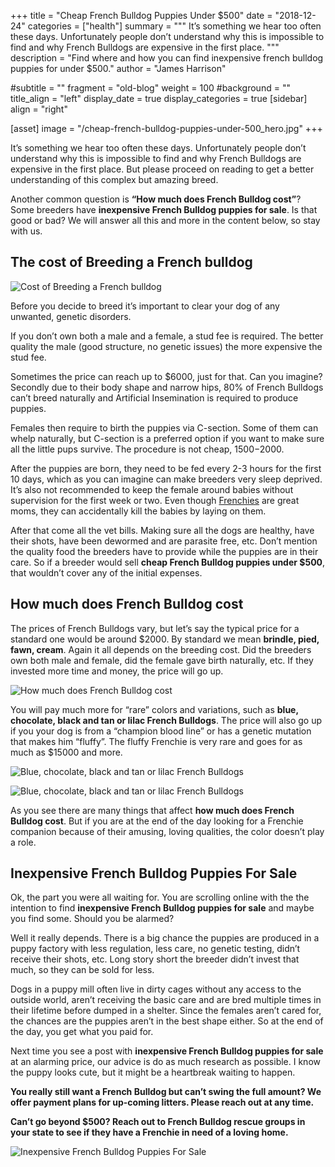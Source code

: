 +++
title = "Cheap French Bulldog Puppies Under $500"
date = "2018-12-24"
categories = ["health"]
summary = """
It’s something we hear too often these days. Unfortunately people don’t understand why this is impossible to find and why French Bulldogs are expensive in the first place.
"""
description = "Find where and how you can find inexpensive french bulldog puppies for under $500."
author = "James Harrison"

#subtitle = ""
fragment = "old-blog"
weight = 100
#background = ""
title_align = "left"
display_date = true
display_categories = true
[sidebar]
  align = "right"

[asset]
  image = "/cheap-french-bulldog-puppies-under-500_hero.jpg"
+++

It’s something we hear too often these days. Unfortunately people don’t understand why this is impossible to find and why French Bulldogs are expensive in the first place. But please proceed on reading to get a better understanding of this complex but amazing breed.

Another common question is **“How much does French Bulldog cost”**? Some breeders have **inexpensive French Bulldog puppies for sale**. Is that good or bad? We will answer all this and more in the content below, so stay with us.

## The cost of Breeding a French bulldog

![Cost of Breeding a French bulldog](/images/cheap-french-bulldog-puppies-under-500_1.jpg)

Before you decide to breed it’s important to clear your dog of any unwanted, genetic disorders.

If you don’t own both a male and a female, a stud fee is required. The better quality the male (good structure, no genetic issues) the more expensive the stud fee.

Sometimes the price can reach up to $6000, just for that. Can you imagine? Secondly due to their body shape and narrow hips, 80% of French Bulldogs can’t breed naturally and Artificial Insemination is required to produce puppies.

Females then require to birth the puppies via C-section. Some of them can whelp naturally, but C-section is a preferred option if you want to make sure all the little pups survive. The procedure is not cheap, $1500-$2000.

After the puppies are born, they need to be fed every 2-3 hours for the first 10 days, which as you can imagine can make breeders very sleep deprived. It’s also not recommended to keep the female around babies without supervision for the first week or two. Even though [Frenchies](https://ethicalfrenchie.com/) are great moms, they can accidentally kill the babies by laying on them.

After that come all the vet bills. Making sure all the dogs are healthy, have their shots, have been dewormed and are parasite free, etc. Don’t mention the quality food the breeders have to provide while the puppies are in their care. So if a breeder would sell **cheap French Bulldog puppies under $500**, that wouldn’t cover any of the initial expenses.

## How much does French Bulldog cost

The prices of French Bulldogs vary, but let’s say the typical price for a standard one would be around $2000. By standard we mean **brindle, pied, fawn, cream**. Again it all depends on the breeding cost. Did the breeders own both male and female, did the female gave birth naturally, etc. If they invested more time and money, the price will go up.

![How much does French Bulldog cost](/images/cheap-french-bulldog-puppies-under-500_2.jpg)

You will pay much more for “rare” colors and variations, such as **blue, chocolate, black and tan or lilac French Bulldogs**. The price will also go up if you your dog is from a “champion blood line” or has a genetic mutation that makes him “fluffy”. The fluffy Frenchie is very rare and goes for as much as $15000 and more.

![Blue, chocolate, black and tan or lilac French Bulldogs](images/cheap-french-bulldog-puppies-under-500_3.jpg)

![Blue, chocolate, black and tan or lilac French Bulldogs](/images/cheap-french-bulldog-puppies-under-500_4.jpg)

As you see there are many things that affect **how much does French Bulldog cost**. But if you are at the end of the day looking for a Frenchie companion because of their amusing, loving qualities, the color doesn’t play a role.

## Inexpensive French Bulldog Puppies For Sale

Ok, the part you were all waiting for. You are scrolling online with the the intention to find **inexpensive French Bulldog puppies for sale** and maybe you find some. Should you be alarmed?

Well it really depends. There is a big chance the puppies are produced in a puppy factory with less regulation, less care, no genetic testing, didn’t receive their shots, etc. Long story short the breeder didn’t invest that much, so they can be sold for less.

Dogs in a puppy mill often live in dirty cages without any access to the outside world, aren’t receiving the basic care and are bred multiple times in their lifetime before dumped in a shelter. Since the females aren’t cared for, the chances are the puppies aren’t in the best shape either. So at the end of the day, you get what you paid for.

Next time you see a post with **inexpensive French Bulldog puppies for sale** at an alarming price, our advice is do as much research as possible. I know the puppy looks cute, but it might be a heartbreak waiting to happen.

**You really still want a French Bulldog but can’t swing the full amount? We offer payment plans for up-coming litters. Please reach out at any time.**

**Can’t go beyond $500? Reach out to French Bulldog rescue groups in your state to see if they have a Frenchie in need of a loving home.**

![Inexpensive French Bulldog Puppies For Sale](/images/cheap-french-bulldog-puppies-under-500_5.jpg)